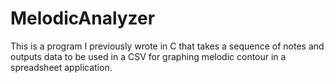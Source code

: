 MelodicAnalyzer
===============

This is a program I previously wrote in C that takes a sequence of notes and outputs data to be used in a CSV for graphing melodic contour in a spreadsheet application.
